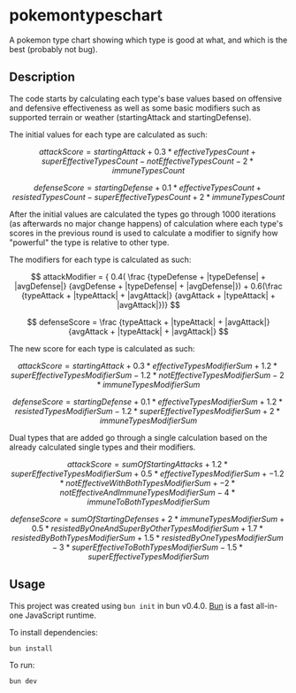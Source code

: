 # pokemontypeschart

A pokemon type chart showing which type is good at what, and which is the best (probably not bug).

## Description
The code starts by calculating each type's base values based on offensive and defensive effectiveness as well as some basic modifiers such as supported terrain or weather (startingAttack and startingDefense).

The initial values for each type are calculated as such:

$$ attackScore = { startingAttack + 0.3*effectiveTypesCount + superEffectiveTypesCount - notEffectiveTypesCount - 2* immuneTypesCount} $$

$$ defenseScore = { startingDefense + 0.1*effectiveTypesCount + resistedTypesCount - superEffectiveTypesCount + 2* immuneTypesCount} $$

After the initial values are calculated the types go through 1000 iterations (as afterwards no major change happens) of calculation where each type's scores in the previous round is used to calculate a modifier to signify how "powerful" the type is relative to other type.

The modifiers for each type is calculated as such:


$$ attackModifier = { 0.4( \frac {typeDefense + |typeDefense| + |avgDefense|} {avgDefense + |typeDefense| + |avgDefense|}) + 0.6(\frac {typeAttack + |typeAttack| + |avgAttack|} {avgAttack + |typeAttack| + |avgAttack|})} $$

$$ defenseScore = \frac {typeAttack + |typeAttack| + |avgAttack|} {avgAttack + |typeAttack| + |avgAttack|} $$

The new score for each type is calculated as such:

$$ attackScore = { startingAttack + 0.3*effectiveTypesModifierSum + 1.2* superEffectiveTypesModifierSum - 1.2* notEffectiveTypesModifierSum - 2* immuneTypesModifierSum} $$

$$ defenseScore = { startingDefense + 0.1*effectiveTypesModifierSum + 1.2* resistedTypesModifierSum - 1.2* superEffectiveTypesModifierSum + 2* immuneTypesModifierSum} $$

Dual types that are added go through a single calculation based on the already calculated single types and their modifiers.

$$ attackScore = { sumOfStartingAttacks + 1.2* superEffectiveTypesModifierSum + 0.5* effectiveTypesModifierSum +  - 1.2* notEffectiveWithBothTypesModifierSum + - 2* notEffectiveAndImmuneTypesModifierSum - 4* immuneToBothTypesModifierSum} $$

$$ defenseScore = {  sumOfStartingDefenses + 2* immuneTypesModifierSum + 0.5* resistedByOneAndSuperByOtherTypesModifierSum + 1.7* resistedByBothTypesModifierSum + 1.5* resistedByOneTypesModifierSum - 3* superEffectiveToBothTypesModifierSum - 1.5* superEffectiveTypesModifierSum } $$

## Usage
This project was created using `bun init` in bun v0.4.0. [Bun](https://bun.sh) is a fast all-in-one JavaScript runtime.

To install dependencies:

```bash
bun install
```

To run:

```bash
bun dev
```

